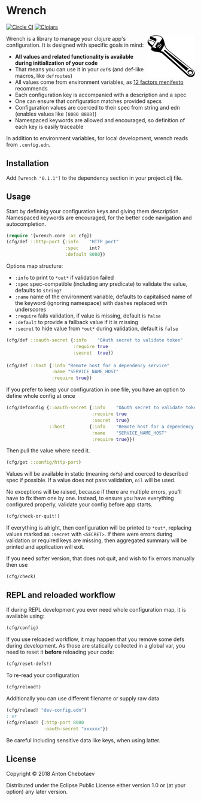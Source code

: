 # Wrench

[![Circle CI](https://circleci.com/gh/Otann/wrench.svg?style=shield&no-cache=0)](https://circleci.com/gh/Otann/wrench)
[![Clojars](https://img.shields.io/clojars/v/wrench.svg?no-cache=1)](https://clojars.org/wrench)

<img width="25%"
     max-height="100px"
     align="right" padding="5px"
     alt=":)"
     src="/wrench.png"/>

Wrench is a library to manage your clojure app's configuration.
It is designed with specific goals in mind:

- **All values and related functionality is available during initialization of your code**
- That means you can use it in your `def`s (and def-like macros, like `defroutes`)  
- All values come from environment variables, as [12 factors menifesto](https://12factor.net/config) recommends
- Each configuration key is accompanied with a description and a spec
- One can ensure that configuration matches provided specs
- Configuration values are coerced to their spec from string and edn (enables values like `[8080 8888]`)
- Namespaced keywords are allowed and encouraged, so definition of each key is easily traceable 

In addition to environment variables, for local development, wrench reads from `.config.edn`.

## Installation

Add `[wrench "0.1.1"]` to the dependency section in your project.clj file.

## Usage

Start by defininig your configuration keys and giving them description.
Namespaced keywords are encouraged, for the better code navigation and autocompletion.

```clojure
(require '[wrench.core :as cfg])
(cfg/def ::http-port {:info    "HTTP port"
                      :spec    int?                    
                      :default 8080})
```

Options map structure:

- `:info` to print to `*out*` if validation failed
- `:spec` spec-compatible (including any predicate) to validate the value, defaults to `string?`
- `:name` name of the environment variable, defaults to capitalised name of the keyword (ignoring namespace) with dashes replaced with underscores
- `:require` fails validation, if value is missing, default is `false`
- `:default` to provide a fallback value if it is missing
- `:secret` to hide value from `*out*` during validation, default is `false`

```clojure
(cfg/def ::oauth-secret {:info    "OAuth secret to validate token"
                         :require true
                         :secret  true})

(cfg/def ::host {:info "Remote host for a dependency service"
                 :name "SERVICE_NAME_HOST"
                 :require true})
```

If you prefer to keep your configuration in one file, you have an option to define whole config at once

```clojure
(cfg/defconfig {::oauth-secret {:info    "OAuth secret to validate token"
                                :require true
                                :secret  true}
                ::host         {:info    "Remote host for a dependency service"
                                :name    "SERVICE_NAME_HOST"
                                :require true}})
```

Then pull the value where need it. 

```clojure
(cfg/get ::config/http-port)
```

Values will be available in static (meaning `def`s) and coerced to described spec if possible.
If a value does not pass validation, `nil` will be used.

No exceptions will be raised, because if there are multiple errors, you'll have to fix them one by one.
Instead, to ensure you have everything configured properly, validate your config before app starts.

```clojure
(cfg/check-or-quit!)
```

If everything is alright, then configuration will be printed to `*out*`,
replacing values marked as `:secret` with `<SECRET>`. If there were errors during validation
or required keys are missing, then aggregated summary will be printed and application will exit.

If you need softer version, that does not quit, and wish to fix errors manually then use

```clojure
(cfg/check)
```

## REPL and reloaded workflow

If during REPL development you ever need whole configuration map, it is available using:

```clojure
(cfg/config)
```

If you use reloaded workflow, it may happen that you remove some defs during development. As those are statically 
collected in a global var, you need to reset it **before** reloading your code:

```clojure
(cfg/reset-defs!)
```

To re-read your configuration

```clojure
(cfg/reload!)
```

Additionally you can use different filename or supply raw data

```clojure
(cfg/reload! "dev-config.edn")
; or
(cfg/reload! {:http-port 8080
              :oauth-secret "xxxxxx"})
```

Be careful including sensitive data like keys, when using latter.

## License

Copyright © 2018 Anton Chebotaev

Distributed under the Eclipse Public License either version 1.0 or (at
your option) any later version.
